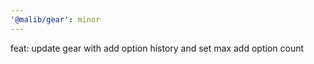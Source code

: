 ```yaml
---
'@malib/gear': minor
---
```


feat: update gear with add option history and set max add option count
